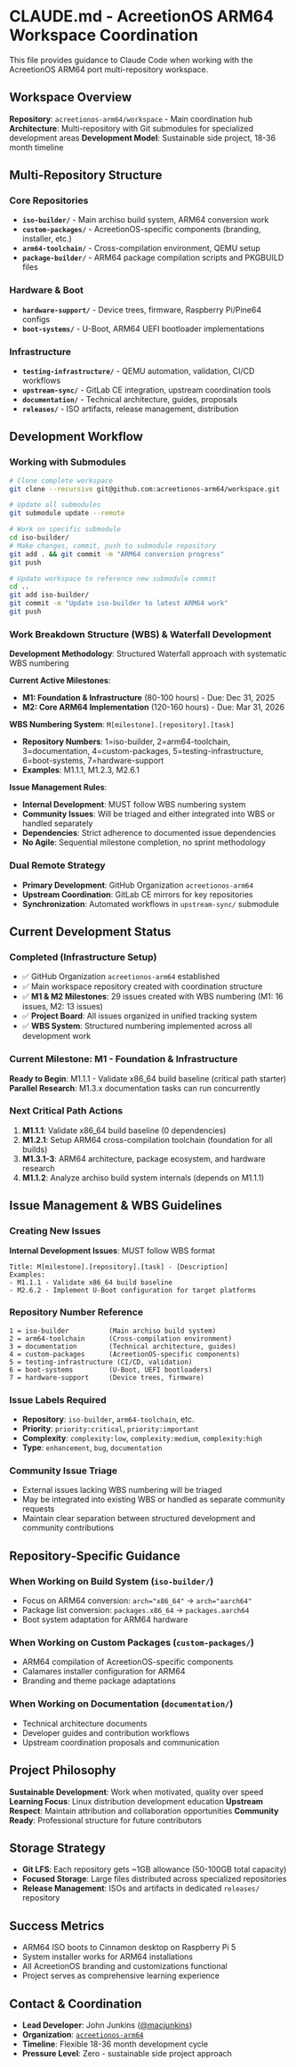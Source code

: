 # CLAUDE.md - AcreetionOS ARM64 Workspace Coordination

This file provides guidance to Claude Code when working with the AcreetionOS ARM64 port multi-repository workspace.

## Workspace Overview

**Repository**: `acreetionos-arm64/workspace` - Main coordination hub
**Architecture**: Multi-repository with Git submodules for specialized development areas
**Development Model**: Sustainable side project, 18-36 month timeline

## Multi-Repository Structure

### Core Repositories
- **`iso-builder/`** - Main archiso build system, ARM64 conversion work
- **`custom-packages/`** - AcreetionOS-specific components (branding, installer, etc.)
- **`arm64-toolchain/`** - Cross-compilation environment, QEMU setup
- **`package-builder/`** - ARM64 package compilation scripts and PKGBUILD files

### Hardware & Boot
- **`hardware-support/`** - Device trees, firmware, Raspberry Pi/Pine64 configs
- **`boot-systems/`** - U-Boot, ARM64 UEFI bootloader implementations

### Infrastructure
- **`testing-infrastructure/`** - QEMU automation, validation, CI/CD workflows
- **`upstream-sync/`** - GitLab CE integration, upstream coordination tools
- **`documentation/`** - Technical architecture, guides, proposals
- **`releases/`** - ISO artifacts, release management, distribution

## Development Workflow

### Working with Submodules
```bash
# Clone complete workspace
git clone --recursive git@github.com:acreetionos-arm64/workspace.git

# Update all submodules
git submodule update --remote

# Work on specific submodule
cd iso-builder/
# Make changes, commit, push to submodule repository
git add . && git commit -m "ARM64 conversion progress"
git push

# Update workspace to reference new submodule commit
cd ..
git add iso-builder/
git commit -m "Update iso-builder to latest ARM64 work"
git push
```

### Work Breakdown Structure (WBS) & Waterfall Development
**Development Methodology**: Structured Waterfall approach with systematic WBS numbering

**Current Active Milestones**:
- **M1: Foundation & Infrastructure** (80-100 hours) - Due: Dec 31, 2025
- **M2: Core ARM64 Implementation** (120-160 hours) - Due: Mar 31, 2026

**WBS Numbering System**: `M[milestone].[repository].[task]`
- **Repository Numbers**: 1=iso-builder, 2=arm64-toolchain, 3=documentation, 4=custom-packages, 5=testing-infrastructure, 6=boot-systems, 7=hardware-support
- **Examples**: M1.1.1, M1.2.3, M2.6.1

**Issue Management Rules**:
- **Internal Development**: MUST follow WBS numbering system
- **Community Issues**: Will be triaged and either integrated into WBS or handled separately
- **Dependencies**: Strict adherence to documented issue dependencies
- **No Agile**: Sequential milestone completion, no sprint methodology

### Dual Remote Strategy
- **Primary Development**: GitHub Organization `acreetionos-arm64`
- **Upstream Coordination**: GitLab CE mirrors for key repositories
- **Synchronization**: Automated workflows in `upstream-sync/` submodule

## Current Development Status

### Completed (Infrastructure Setup)
- ✅ GitHub Organization `acreetionos-arm64` established
- ✅ Main workspace repository created with coordination structure
- ✅ **M1 & M2 Milestones**: 29 issues created with WBS numbering (M1: 16 issues, M2: 13 issues)
- ✅ **Project Board**: All issues organized in unified tracking system
- ✅ **WBS System**: Structured numbering implemented across all development work

### Current Milestone: M1 - Foundation & Infrastructure
**Ready to Begin**: M1.1.1 - Validate x86_64 build baseline (critical path starter)
**Parallel Research**: M1.3.x documentation tasks can run concurrently

### Next Critical Path Actions
1. **M1.1.1**: Validate x86_64 build baseline (0 dependencies)
2. **M1.2.1**: Setup ARM64 cross-compilation toolchain (foundation for all builds)
3. **M1.3.1-3**: ARM64 architecture, package ecosystem, and hardware research
4. **M1.1.2**: Analyze archiso build system internals (depends on M1.1.1)

## Issue Management & WBS Guidelines

### Creating New Issues
**Internal Development Issues**: MUST follow WBS format
```
Title: M[milestone].[repository].[task] - [Description]
Examples:
- M1.1.1 - Validate x86_64 build baseline
- M2.6.2 - Implement U-Boot configuration for target platforms
```

### Repository Number Reference
```
1 = iso-builder          (Main archiso build system)
2 = arm64-toolchain      (Cross-compilation environment)
3 = documentation        (Technical architecture, guides)
4 = custom-packages      (AcreetionOS-specific components)
5 = testing-infrastructure (CI/CD, validation)
6 = boot-systems         (U-Boot, UEFI bootloaders)
7 = hardware-support     (Device trees, firmware)
```

### Issue Labels Required
- **Repository**: `iso-builder`, `arm64-toolchain`, etc.
- **Priority**: `priority:critical`, `priority:important`
- **Complexity**: `complexity:low`, `complexity:medium`, `complexity:high`
- **Type**: `enhancement`, `bug`, `documentation`

### Community Issue Triage
- External issues lacking WBS numbering will be triaged
- May be integrated into existing WBS or handled as separate community requests
- Maintain clear separation between structured development and community contributions

## Repository-Specific Guidance

### When Working on Build System (`iso-builder/`)
- Focus on ARM64 conversion: `arch="x86_64"` → `arch="aarch64"`
- Package list conversion: `packages.x86_64` → `packages.aarch64`
- Boot system adaptation for ARM64 hardware

### When Working on Custom Packages (`custom-packages/`)
- ARM64 compilation of AcreetionOS-specific components
- Calamares installer configuration for ARM64
- Branding and theme package adaptations

### When Working on Documentation (`documentation/`)
- Technical architecture documents
- Developer guides and contribution workflows
- Upstream coordination proposals and communication

## Project Philosophy

**Sustainable Development**: Work when motivated, quality over speed
**Learning Focus**: Linux distribution development education
**Upstream Respect**: Maintain attribution and collaboration opportunities
**Community Ready**: Professional structure for future contributors

## Storage Strategy

- **Git LFS**: Each repository gets ~1GB allowance (50-100GB total capacity)
- **Focused Storage**: Large files distributed across specialized repositories
- **Release Management**: ISOs and artifacts in dedicated `releases/` repository

## Success Metrics

- ARM64 ISO boots to Cinnamon desktop on Raspberry Pi 5
- System installer works for ARM64 installations
- All AcreetionOS branding and customizations functional
- Project serves as comprehensive learning experience

## Contact & Coordination

- **Lead Developer**: John Junkins ([@macjunkins](https://github.com/macjunkins))
- **Organization**: [`acreetionos-arm64`](https://github.com/acreetionos-arm64)
- **Timeline**: Flexible 18-36 month development cycle
- **Pressure Level**: Zero - sustainable side project approach